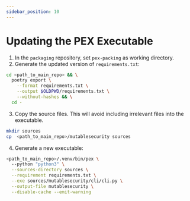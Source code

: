 ```yaml
---
sidebar_position: 10
---
```


# Updating the PEX Executable

1. In the `packaging` repository, set `pex-packing` as working directory.
2. Generate the updated version of `requirements.txt`:

  ```bash
  cd <path_to_main_repo> && \
    poetry export \
      --format requirements.txt \
      --output $OLDPWD/requirements.txt \
      --without-hashes && \
    cd -
  ```

3. Copy the source files. This will avoid including irrelevant files into the executable.

  ```bash
  mkdir sources
  cp  <path_to_main_repo>/mutablesecurity sources
  ```

4. Generate a new executable:

  ```bash
  <path_to_main_repo>/.venv/bin/pex \
    --python "python3" \
    --sources-directory sources \
    --requirement requirements.txt \
    --exe sources/mutablesecurity/cli/cli.py \
    --output-file mutablesecurity \
    --disable-cache --emit-warning
  ```